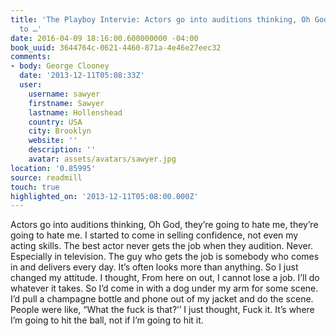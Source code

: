 ```yaml
---
title: 'The Playboy Intervie: Actors go into auditions thinking, Oh God, they’re going
  to …'
date: 2016-04-09 18:16:00.600000000 -04:00
book_uuid: 3644764c-0621-4460-871a-4e46e27eec32
comments:
- body: George Clooney
  date: '2013-12-11T05:08:33Z'
  user:
    username: sawyer
    firstname: Sawyer
    lastname: Hollenshead
    country: USA
    city: Brooklyn
    website: ''
    description: ''
    avatar: assets/avatars/sawyer.jpg
location: '0.85995'
source: readmill
touch: true
highlighted_on: '2013-12-11T05:08:00.000Z'
---
```


Actors go into auditions thinking, Oh God, they’re going to hate me, they’re going to hate me. I started to come in selling confidence, not even my acting skills. The best actor never gets the job when they audition. Never. Especially in television. The guy who gets the job is somebody who comes in and delivers every day. It’s often looks more than anything. So I just changed my attitude. I thought, From here on out, I cannot lose a job. I’ll do whatever it takes. So I’d come in with a dog under my arm for some scene. I’d pull a champagne bottle and phone out of my jacket and do the scene. People were like, “What the fuck is that?’’ I just thought, Fuck it. It’s where I’m going to hit the ball, not if I’m going to hit it.